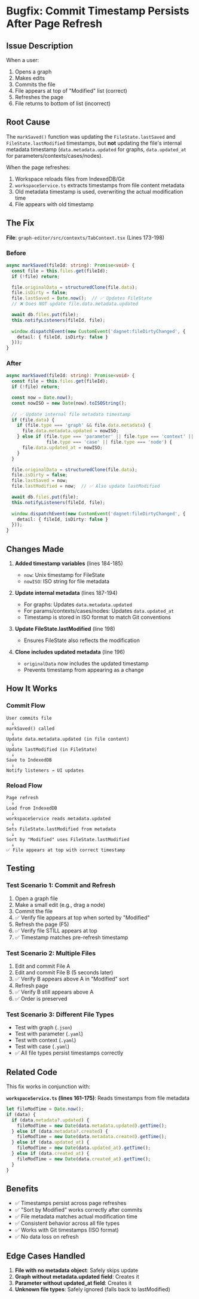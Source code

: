 # Bugfix: Commit Timestamp Persists After Page Refresh

## Issue Description

When a user:
1. Opens a graph
2. Makes edits
3. Commits the file
4. File appears at top of "Modified" list (correct)
5. Refreshes the page
6. File returns to bottom of list (incorrect)

## Root Cause

The `markSaved()` function was updating the `FileState.lastSaved` and `FileState.lastModified` timestamps, but **not** updating the file's internal metadata timestamp (`data.metadata.updated` for graphs, `data.updated_at` for parameters/contexts/cases/nodes).

When the page refreshes:
1. Workspace reloads files from IndexedDB/Git
2. `workspaceService.ts` extracts timestamps from file content metadata
3. Old metadata timestamp is used, overwriting the actual modification time
4. File appears with old timestamp

## The Fix

**File**: `graph-editor/src/contexts/TabContext.tsx` (Lines 173-198)

### Before
```typescript
async markSaved(fileId: string): Promise<void> {
  const file = this.files.get(fileId);
  if (!file) return;

  file.originalData = structuredClone(file.data);
  file.isDirty = false;
  file.lastSaved = Date.now();  // ✅ Updates FileState
  // ❌ Does NOT update file.data.metadata.updated

  await db.files.put(file);
  this.notifyListeners(fileId, file);
  
  window.dispatchEvent(new CustomEvent('dagnet:fileDirtyChanged', { 
    detail: { fileId, isDirty: false } 
  }));
}
```

### After
```typescript
async markSaved(fileId: string): Promise<void> {
  const file = this.files.get(fileId);
  if (!file) return;

  const now = Date.now();
  const nowISO = new Date(now).toISOString();
  
  // ✅ Update internal file metadata timestamp
  if (file.data) {
    if (file.type === 'graph' && file.data.metadata) {
      file.data.metadata.updated = nowISO;
    } else if (file.type === 'parameter' || file.type === 'context' || 
               file.type === 'case' || file.type === 'node') {
      file.data.updated_at = nowISO;
    }
  }

  file.originalData = structuredClone(file.data);
  file.isDirty = false;
  file.lastSaved = now;
  file.lastModified = now;  // ✅ Also update lastModified

  await db.files.put(file);
  this.notifyListeners(fileId, file);
  
  window.dispatchEvent(new CustomEvent('dagnet:fileDirtyChanged', { 
    detail: { fileId, isDirty: false } 
  }));
}
```

## Changes Made

1. **Added timestamp variables** (lines 184-185)
   - `now`: Unix timestamp for FileState
   - `nowISO`: ISO string for file metadata

2. **Update internal metadata** (lines 187-194)
   - For graphs: Updates `data.metadata.updated`
   - For params/contexts/cases/nodes: Updates `data.updated_at`
   - Timestamp is stored in ISO format to match Git conventions

3. **Update FileState.lastModified** (line 198)
   - Ensures FileState also reflects the modification

4. **Clone includes updated metadata** (line 196)
   - `originalData` now includes the updated timestamp
   - Prevents timestamp from appearing as a change

## How It Works

### Commit Flow
```
User commits file
  ↓
markSaved() called
  ↓
Update data.metadata.updated (in file content)
  ↓
Update lastModified (in FileState)
  ↓
Save to IndexedDB
  ↓
Notify listeners → UI updates
```

### Reload Flow
```
Page refresh
  ↓
Load from IndexedDB
  ↓
workspaceService reads metadata.updated
  ↓
Sets FileState.lastModified from metadata
  ↓
Sort by "Modified" uses FileState.lastModified
  ↓
✅ File appears at top with correct timestamp
```

## Testing

### Test Scenario 1: Commit and Refresh
1. Open a graph file
2. Make a small edit (e.g., drag a node)
3. Commit the file
4. ✅ Verify file appears at top when sorted by "Modified"
5. Refresh the page (F5)
6. ✅ Verify file STILL appears at top
7. ✅ Timestamp matches pre-refresh timestamp

### Test Scenario 2: Multiple Files
1. Edit and commit File A
2. Edit and commit File B (5 seconds later)
3. ✅ Verify B appears above A in "Modified" sort
4. Refresh page
5. ✅ Verify B still appears above A
6. ✅ Order is preserved

### Test Scenario 3: Different File Types
- Test with graph (`.json`)
- Test with parameter (`.yaml`)
- Test with context (`.yaml`)
- Test with case (`.yaml`)
- ✅ All file types persist timestamps correctly

## Related Code

This fix works in conjunction with:

**`workspaceService.ts` (lines 161-175)**: Reads timestamps from file metadata
```typescript
let fileModTime = Date.now();
if (data) {
  if (data.metadata?.updated) {
    fileModTime = new Date(data.metadata.updated).getTime();
  } else if (data.metadata?.created) {
    fileModTime = new Date(data.metadata.created).getTime();
  } else if (data.updated_at) {
    fileModTime = new Date(data.updated_at).getTime();
  } else if (data.created_at) {
    fileModTime = new Date(data.created_at).getTime();
  }
}
```

## Benefits

- ✅ Timestamps persist across page refreshes
- ✅ "Sort by Modified" works correctly after commits
- ✅ File metadata matches actual modification time
- ✅ Consistent behavior across all file types
- ✅ Works with Git timestamps (ISO format)
- ✅ No data loss on refresh

## Edge Cases Handled

1. **File with no metadata object**: Safely skips update
2. **Graph without metadata.updated field**: Creates it
3. **Parameter without updated_at field**: Creates it
4. **Unknown file types**: Safely ignored (falls back to lastModified)


